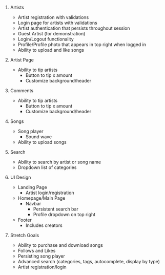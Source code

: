 1. Artists

   * Artist registration with validations
   * Login page for artists with validations
   * Artist authentication that persists throughout session
   * Guest Artist (for demonstration)
   * Login/Logout functionality
   * Profile/Profile photo that appears in top right when logged in
   * Ability to upload and like songs
2. Artist Page

   * Ability to tip artists
     * Button to tip x amount
     * Customize background/header
3. Comments

   * Ability to tip artists
     * Button to tip x amount
     * Customize background/header
4. Songs

   * Song player
     * Sound wave
   * Ability to upload songs
5. Search

   * Ability to search by artist or song
     name
   * Dropdown list of categories
6. UI Design

   * Landing Page
     * Artist login/registration
   * Homepage/Main Page
     * Navbar
       * Persistent search bar
       * Profile dropdown on top right
   * Footer
     * Includes creators
7. Stretch Goals

   * Ability to purchase and download songs
   * Follows and Likes
   * Persisting song player
   * Advanced search (categories, tags, autocomplete, display by type)
   * Artist registration/login
